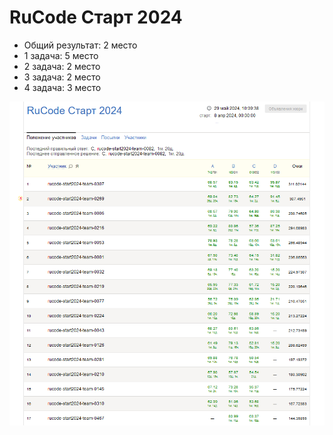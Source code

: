 # RuCode Старт 2024

- Общий результат: 2 место
- 1 задача: 5 место
- 2 задача: 2 место
- 3 задача: 2 место
- 4 задача: 3 место

![lb](leaderboard.png)
